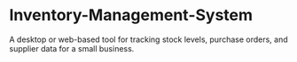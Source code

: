 # Inventory-Management-System
A desktop or web-based tool for tracking stock levels, purchase orders, and supplier data for a small business.
